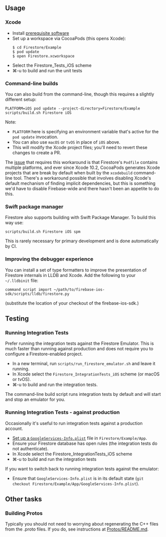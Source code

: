 ## Usage

### Xcode

  * Install [prerequisite software](//github.com/firebase/firebase-ios-sdk#development)
  * Set up a workspace via CocoaPods (this opens Xcode):
    ```
    $ cd Firestore/Example
    $ pod update
    $ open Firestore.xcworkspace
    ```
  * Select the Firestore_Tests_iOS scheme
  * ⌘-u to build and run the unit tests

### Command-line builds

You can also build from the command-line, though this requires a slightly
different setup:

```
PLATFORM=iOS pod update --project-directory=Firestore/Example
scripts/build.sh Firestore iOS
```

Note:
  * `PLATFORM` here is specifying an environment variable that's active for the
    `pod update` invocation.
  * You can also use `macOS` or `tvOS` in place of `iOS` above.
  * This will modify the Xcode project files; you'll need to revert these
    changes to create a PR.

The [issue](https://github.com/CocoaPods/CocoaPods/issues/8729) that requires
this workaround is that Firestore's `Podfile` contains multiple platforms, and
ever since Xcode 10.2, CocoaPods generates Xcode projects that are break by
default when built by the `xcodebuild` command-line tool. There's a workaround
possible that involves disabling Xcode's default mechanism of finding implicit
dependencies, but this is something we'd have to disable Firebase-wide and
there hasn't been an appetite to do this.

### Swift package manager

Firestore also supports building with Swift Package Manager. To build this way
use:

```
scripts/build.sh Firestore iOS spm
```

This is rarely necessary for primary development and is done automatically by CI.

### Improving the debugger experience

You can install a set of type formatters to improve the presentation of
Firestore internals in LLDB and Xcode. Add the following to your `~/.lldbinit` file:

```
command script import ~/path/to/firebase-ios-sdk/scripts/lldb/firestore.py
```

(substitute the location of your checkout of the firebase-ios-sdk.)

## Testing

### Running Integration Tests

Prefer running the integration tests against the Firestore Emulator. This is
much faster than running against production and does not require you to
configure a Firestore-enabled project.

  * In a new terminal, run `scripts/run_firestore_emulator.sh` and leave it running.
  * In Xcode select the `Firestore_IntegrationTests_iOS` scheme (or macOS or tvOS).
  * ⌘-u to build and run the integration tests.

The command-line build script runs integration tests by default and will start
and stop an emulator for you.

### Running Integration Tests - against production

Occasionally it's useful to run integration tests against a production account.


  * [Set up a `GoogleServices-Info.plist`](//github.com/firebase/firebase-ios-sdk#running-sample-apps)
    file in `Firestore/Example/App`.
  * Ensure your Firestore database has open rules (the integration tests do not
    authenticate).
  * In Xcode select the Firestore_IntegrationTests_iOS scheme
  * ⌘-u to build and run the integration tests

If you want to switch back to running integration tests against the emulator:

  * Ensure that `GoogleServices-Info.plist` is in its default state (`git
    checkout Firestore/Example/App/GoogleServices-Info.plist`).

## Other tasks

### Building Protos

Typically you should not need to worrying about regenerating the C++ files from
the .proto files. If you do, see instructions at
[Protos/README.md](Protos/README.md).
